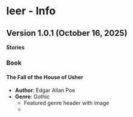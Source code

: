 # leer - Info

## Version 1.0.1 (October 16, 2025)

**Stories**

### Book

#### The Fall of the House of Usher
- **Author**: Edgar Allan Poe
- **Genre**: Gothic
  - Featured genre header with image
  - 

